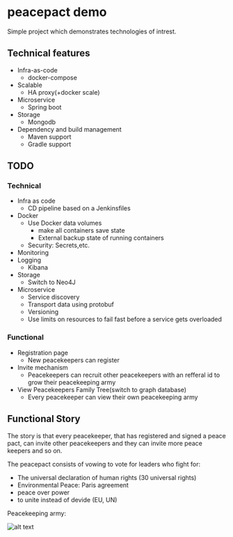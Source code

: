# peacepact demo
Simple project which demonstrates technologies of intrest.
## Technical features
* Infra-as-code
  * docker-compose
* Scalable
  * HA proxy(+docker scale)
* Microservice
  * Spring boot
* Storage
  * Mongodb
* Dependency and build management
  * Maven support
  * Gradle support

## TODO

### Technical
* Infra as code
  * CD pipeline based on a Jenkinsfiles
* Docker
  * Use Docker data volumes
    * make all containers save state
    * External backup state of running containers
  * Security: Secrets,etc.
* Monitoring
* Logging
  * Kibana
* Storage
  * Switch to Neo4J
* Microservice
  * Service discovery
  * Transport data using protobuf
  * Versioning
  * Use limits on resources to fail fast before a service gets overloaded

### Functional
* Registration page
  * New peacekeepers can register
* Invite mechanism
  * Peacekeepers can recruit other peacekeepers with an refferal id to grow their peacekeeping army
* View Peacekeepers Family Tree(switch to graph database)
  * Every peacekeeper can view their own peacekeeping army

## Functional Story
The story is that every peacekeeper, that has registered and signed a peace pact, can invite other peacekeepers and they can invite more peace keepers and so on.

The peacepact consists of vowing to vote for leaders who fight for:
- The universal declaration of human rights (30 universal rights)
- Environmental Peace: Paris agreement
- peace over power
- to unite instead of devide (EU, UN)

Peacekeeping army:

![alt text](http://www.mlmblogpost.com/wp-content/uploads/Is-This-A-Pyramid.jpg "Army of peacekeepers")



